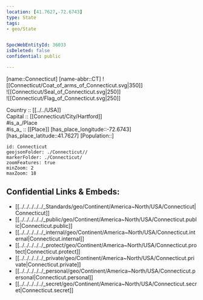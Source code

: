 ```yaml
---
location: [41.7627,-72.6743] 
type: State
tags:
- geo/State


SpocWebEntityId: 36033
isDeleted: false
confidential: public

---
```

[name::Connecticut] 
[name-abbr::CT] 
![[Connecticut/Coat_of_arms_of_Connecticut.svg|350]]  
![[Connecticut/Seal_of_Connecticut.svg|250]]  
![[Connecticut/Flag_of_Connecticut.svg|250]]  

Country :: [[../../USA]]  
Capital :: [[Connecticut/City/Hartford]]  
#is_a_/Place  
#is_a_ :: [[Place]] 
[has_place_longitude::-72.6743] 
[has_place_latitude::41.7627] 
[Population::] 



```leaflet
id: Connecticut
geojsonFolder: ./Connecticut//
markerFolder: ./Connecticut/
zoomFeatures: true 
minZoom: 2 
maxZoom: 18
```


## Confidential Links & Embeds: 
- [[../../../../../_Standards/geo/Continent/America~North/USA/Connecticut|Connecticut]] 
- [[../../../../../_public/geo/Continent/America~North/USA/Connecticut.public|Connecticut.public]] 
- [[../../../../../_internal/geo/Continent/America~North/USA/Connecticut.internal|Connecticut.internal]] 
- [[../../../../../_protect/geo/Continent/America~North/USA/Connecticut.protect|Connecticut.protect]] 
- [[../../../../../_private/geo/Continent/America~North/USA/Connecticut.private|Connecticut.private]] 
- [[../../../../../_personal/geo/Continent/America~North/USA/Connecticut.personal|Connecticut.personal]] 
- [[../../../../../_secret/geo/Continent/America~North/USA/Connecticut.secret|Connecticut.secret]] 

